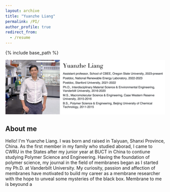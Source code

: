 ```yaml
---
layout: archive
title: "Yuanzhe Liang"
permalink: /PI/
author_profile: true
redirect_from:
  - /resume
---
```


{% include base_path %}

<img src='/images/PI_info.png'>

## About me

Hello! I'm Yuanzhe Liang. I was born and raised in Taiyuan, Shanxi Province, China. As the first member in my family who studied aborad, I came to CWRU in the States after my junior year at BUCT in China to contiune studying Polymer Science and Engineering. Having the foundation of polymer science, my journal in the field of membranes began as I started my Ph.D. at Vanderbilt University. My curiosity, passion and affection of membranes have motivated to build my career as a membrane researcher with the hope to unveal some mysteries of the black box. Membrane to me is beyound a 
